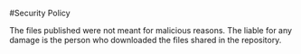 #Security Policy

The files published were not meant for malicious reasons. 
The liable for any damage is the person who downloaded the files shared in the repository.

